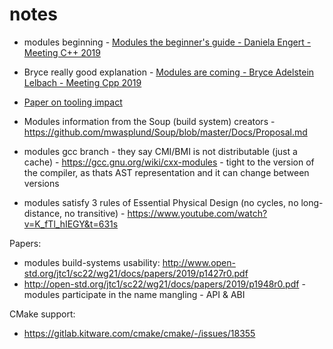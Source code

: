 # notes
* modules beginning - [Modules the beginner's guide - Daniela Engert - Meeting C++ 2019](https://www.youtube.com/watch?v=Kqo-jIq4V3I&t=3067s)
* Bryce really good explanation - [Modules are coming - Bryce Adelstein Lelbach - Meeting Cpp 2019](https://www.youtube.com/watch?v=yee9i2rUF3s)
* [Paper on tooling impact](http://www.open-std.org/jtc1/sc22/wg21/docs/papers/2017/p0804r0.html)


* Modules information from the Soup (build system) creators - https://github.com/mwasplund/Soup/blob/master/Docs/Proposal.md

* modules gcc branch - they say CMI/BMI is not distributable (just a cache) - https://gcc.gnu.org/wiki/cxx-modules - tight to the version of the compiler, as thats AST representation and it can change between versions

* modules satisfy 3 rules of Essential Physical Design (no cycles, no long-distance, no transitive) - https://www.youtube.com/watch?v=K_fTl_hIEGY&t=631s


Papers:
* modules build-systems usability: http://www.open-std.org/jtc1/sc22/wg21/docs/papers/2019/p1427r0.pdf  
* http://open-std.org/jtc1/sc22/wg21/docs/papers/2019/p1948r0.pdf - modules participate in the name mangling - API & ABI

CMake support:
* https://gitlab.kitware.com/cmake/cmake/-/issues/18355
